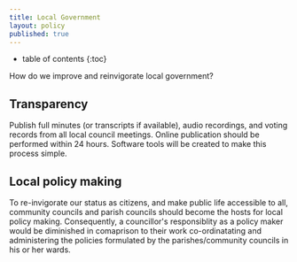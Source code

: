 ```yaml
---
title: Local Government
layout: policy
published: true
---
```

* table of contents 
{:toc}

How do we improve and reinvigorate local government?

## Transparency

Publish full minutes (or transcripts if available), audio recordings, and voting records from all local council meetings. Online publication should be performed within 24 hours. Software tools will be created to make this process simple.

## Local policy making

To re-invigorate our status as citizens, and make public life accessible to all, community councils and parish councils should become the hosts for local policy making. Consequently, a councillor's responsiblity as a policy maker would be diminished in comaprison to their work co-ordinatating and administering the policies formulated by the parishes/community councils in his or her wards.  
